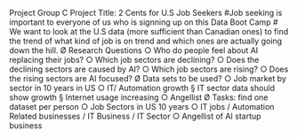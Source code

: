 Project Group C
Project Title: 2 Cents for U.S Job Seekers
        #Job seeking is important to everyone of us who is signning up on this Data Boot Camp
        # We want to look at the U.S data (more sufficient than Canadian ones) to find the trend of what kind of job is on trend and which  ones are actually going down the hill. 
    Ø Research Questions
        ○ Who do people feel about AI replacing their jobs?
        ○ Which job sectors are declining?
        ○ Does the declining sectors are caused by AI?
        ○ Which job sectors are rising?
        ○ Does the rising sectors are AI focused?
    Ø Data sets to be used?
        ○ Job market by sector in 10 years in US
        ○ IT/ Automation growth
            § IT sector data should show growth
            § Internet usage increasing
        ○ Angellist
    Ø Tasks: find one dataset per person
        ○ Job Sectors in US 10 years
        ○ IT jobs / Automation Related businesses / IT Business / IT Sector
        ○ Angellist of AI startup business

